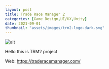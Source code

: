 ```yaml
---
layout: post
title: Trade Race Manager 2
categories: [Game Design,UI/UX,Unity]
date: 2021-09-01
thumbnail: "assets/images/trm2-logo-dark.svg"
---
```


![alt](https://github.com/Bibool/portfolio.github.io/blob/main/assets/ani_banner.png?raw=true)

Hello this is TRM2 project

Web: https://traderacemanager.com/
